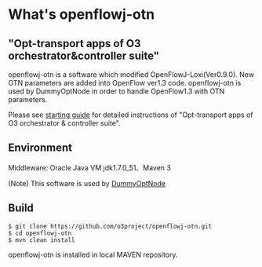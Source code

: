 # What's openflowj-otn
"Opt-transport apps of O3 orchestrator&amp;controller suite"
---

openflowj-otn is a software which modified OpenFlowJ-Loxi(Ver0.9.0). New OTN parameters are added into OpenFlow ver1.3 code.
openflowj-otn is used by DummyOptNode in order to handle OpenFlow1.3 with OTN parameters.

Please see [starting guide](http://www.o3project.org/ja/fujitsu/docs/getting_started_OPT.pdf) for detailed instructions of "Opt-transport apps of O3 orchestrator & controller suite". 

Environment
--------------------------
Middleware: Oracle Java VM jdk1.7.0_51、Maven 3  

(Note) This software is used by [DummyOptNode](https://github.com/o3project/dummyOptNode)

Build
--------------------------

    $ git clone https://github.com/o3project/openflowj-otn.git
    $ cd openflowj-otn
    $ mvn clean install

openflowj-otn is installed in local MAVEN repository.

